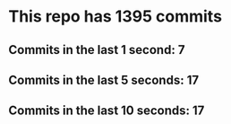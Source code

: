 # This repo has 1395 commits

## Commits in the last 1 second: 7
## Commits in the last 5 seconds: 17
## Commits in the last 10 seconds: 17
